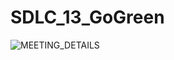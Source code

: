 # SDLC_13_GoGreen
![MEETING_DETAILS](https://github.com/amulyasingaraju/SDLC_13_GoGreen/blob/main/7_MeetingDetails/Meeting%20Details.jpg)
